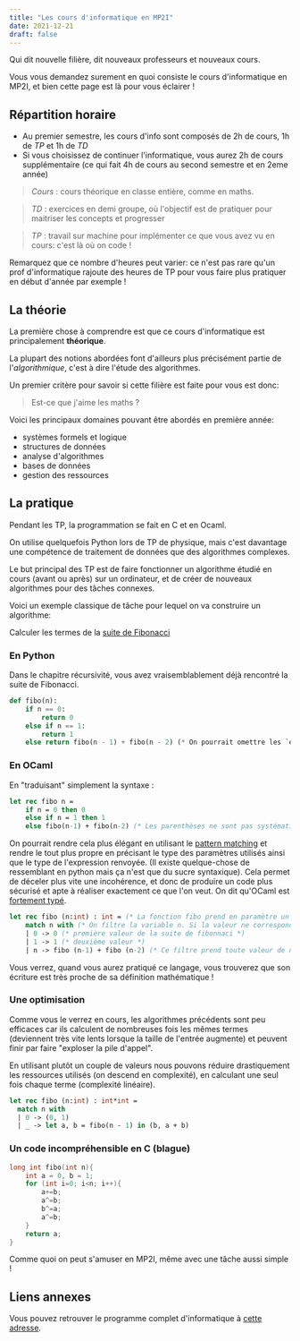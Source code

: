 ```yaml
---
title: "Les cours d'informatique en MP2I"
date: 2021-12-21
draft: false
---
```


Qui dit nouvelle filière, dit nouveaux professeurs et nouveaux cours.

Vous vous demandez surement en quoi consiste le cours d'informatique en MP2I, et bien cette page est là pour vous éclairer !

## Répartition horaire

* Au premier semestre, les cours d'info sont composés de 2h de cours, 1h de *TP* et 1h de *TD*
* Si vous choisissez de continuer l'informatique, vous aurez 2h de cours supplémentaire (ce qui fait 4h de cours au second semestre et en 2eme année)

> *Cours* : cours théorique en classe entière, comme en maths.

> *TD* : exercices en demi groupe, où l'objectif est de pratiquer pour maitriser les concepts et progresser

> *TP* : travail sur machine pour implémenter ce que vous avez vu en cours: c'est là où on code !

Remarquez que ce nombre d'heures peut varier: ce n'est pas rare qu'un prof d'informatique rajoute des heures de TP pour vous faire plus pratiquer en début d'année par exemple !

## La théorie

La première chose à comprendre est que ce cours d'informatique est principalement **théorique**.

La plupart des notions abordées font d'ailleurs plus précisément partie de l'*algorithmique*, c'est à dire l'étude des algorithmes.

Un premier critère pour savoir si cette filière est faite pour vous est donc:
> Est-ce que j'aime les maths ?

Voici les principaux domaines pouvant être abordés en première année:

* systèmes formels et logique
* structures de données
* analyse d'algorithmes
* bases de données
* gestion des ressources

## La pratique

Pendant les TP, la programmation se fait en C et en Ocaml.

On utilise quelquefois Python lors de TP de physique, mais c'est davantage une compétence de traitement de données que des algorithmes complexes.

Le but principal des TP est de faire fonctionner un algorithme étudié en cours (avant ou après) sur un ordinateur, et de créer de nouveaux algorithmes pour des tâches connexes.

Voici un exemple classique de tâche pour lequel on va construire un algorithme:

Calculer les termes de la [suite de Fibonacci](https://fr.wikipedia.org/wiki/Suite_de_Fibonacci)

### En Python

Dans le chapitre récursivité, vous avez vraisemblablement déjà rencontré la suite de Fibonacci.

```python
def fibo(n):
    if n == 0:
        return 0
    else if n == 1:
        return 1
    else return fibo(n - 1) + fibo(n - 2) (* On pourrait omettre les `else` mais ils peuvent aider à la compréhension.*)
```

### En OCaml
En "traduisant" simplement la syntaxe : 
```ocaml
let rec fibo n = 
    if n = 0 then 0
    else if n = 1 then 1
    else fibo(n-1) + fibo(n-2) (* Les parenthèses ne sont pas systématiques en OCaml, on peut ne les utiliser que lorsque notre expression n'est pas associative, pour dissocier les différents cas (ici nous voulons bien passer n-1 en paramètre, et non faire fibo n puis décrémenter le résultat.)*)
```
On pourrait rendre cela plus élégant en utilisant le [pattern matching](https://ocaml.org/learn/tutorials/a_first_hour_with_ocaml.html#Pattern-matching) et rendre le tout plus propre en précisant le type des paramètres utilisés ainsi que le type de l'expression renvoyée. (Il existe quelque-chose de ressemblant en python mais ça n'est que du sucre syntaxique).
Cela permet de déceler plus vite une incohérence, et donc de produire un code plus sécurisé et apte à réaliser exactement ce que l'on veut. On dit qu'OCaml est [fortement typé](https://fr.wikipedia.org/wiki/Typage_fort).

```ocaml
let rec fibo (n:int) : int = (* La fonction fibo prend en paramètre un entier n, et renverra aussi un entier. *)
    match n with (* On filtre la variable n. Si la valeur ne correspond pas au filtre, on passe au filtre suivant. *)
    | 0 -> 0 (* première valeur de la suite de fibonnaci *)
    | 1 -> 1 (* deuxième valeur *)
    | n -> fibo (n-1) + fibo (n-2) (* Ce filtre prend toute valeur de n, il permet d'effectuer un filtrage exhaustif. (En conséquent, aucun autre filtre suivant ne sera pris en compte, cela tombe bien que ce soit le dernier !) *)
```

Vous verrez, quand vous aurez pratiqué ce langage, vous trouverez que son écriture est très proche de sa définition mathématique !
<!-- TODO: Remplacer ou ajouter un exemple en OCaml plus simple, permettant d'introduire le langage de façon moins violente, une proposition avancée est l'utilisation d'une suite arithmético-géométrique. -->

### Une optimisation
Comme vous le verrez en cours, les algorithmes précédents sont peu efficaces car ils calculent de nombreuses fois les mêmes termes (deviennent très vite lents lorsque la taille de l'entrée augmente) et peuvent finir par faire "exploser la pile d'appel".

En utilisant plutôt un couple de valeurs nous pouvons réduire drastiquement les ressources utilisés (on descend en complexité), en calculant une seul fois chaque terme (complexité linéaire).

```ocaml
let rec fibo (n:int) : int*int =
  match n with
  | 0 -> (0, 1)
  | _ -> let a, b = fibo(n - 1) in (b, a + b)
```

### Un code incompréhensible en C (blague)

```c
long int fibo(int n){ 
    int a = 0, b = 1;
    for (int i=0; i<n; i++){
        a+=b;
        a^=b;
        b^=a;
        a^=b;
    }   
    return a;
}
```

Comme quoi on peut s'amuser en MP2I, même avec une tâche aussi simple !
<!-- TODO: À remplacer, si l'on veut réellement introduire le langage C, il vaut mieux trouver un exemple simple qui ne fasse pas aussi peur que celui-ci. Le but reste de les encourager à les faire venir, pas à les faire fuir =) -->

## Liens annexes

Vous pouvez retrouver le programme complet d'informatique à [cette adresse](https://cache.media.education.gouv.fr/file/SPE1-MEN-MESRI-4-2-2021/64/6/spe777_annexe_1373646.pdf).
